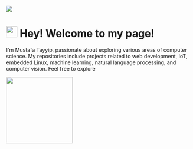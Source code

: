 [![](https://img.shields.io/badge/LinkedIn-0077B5?style=for-the-badge&logo=linkedin&logoColor=white)](https://www.linkedin.com/in/mustafatayyipbayram/)

<h1><img src="https://emojis.slackmojis.com/emojis/images/1531849430/4246/blob-sunglasses.gif?1531849430" width="30"/> Hey! Welcome to my page!</h1>


<p>I'm Mustafa Tayyip, passionate about exploring various areas of computer science. My repositories include projects related to web development, IoT, embedded Linux, machine learning, natural language processing, and computer vision. Feel free to explore
 </p>

<p>
  <img height="180em" src="https://github-readme-stats.vercel.app/api/top-langs/?username=mutabay&exclude_repo=KNN-Image-Classification&show_icons=true&hide_border=true&layout=compact&langs_count=8"/>
</p>
